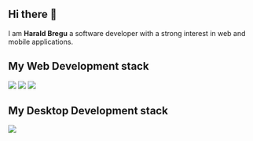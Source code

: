 ## Hi there 👋

I am **Harald Bregu** a software developer with a strong interest in web and mobile applications.

## My Web Development stack

<p align="left">
    <img src="https://img.shields.io/badge/Angular-DD0031?style=for-the-badge&logo=angular&logoColor=white" />
    <img src="https://img.shields.io/badge/React-20232A?style=for-the-badge&logo=react&logoColor=white" />
    <img src="https://img.shields.io/badge/Nextjs-black?style=for-the-badge&logo=nextdotjs&logoColor=white" />    
</p>

## My Desktop Development stack
<p align="left">
    <img src="https://img.shields.io/badge/Electron-47848F?style=for-the-badge&logo=electron&logoColor=white" />
</p>



<!--
Here are some ideas to get you started:

- 🔭 I’m currently working on ...
- 🌱 I’m currently learning ...
- 👯 I’m looking to collaborate on ...
- 🤔 I’m looking for help with ...
- 💬 Ask me about ...
- 📫 How to reach me: ...
- 😄 Pronouns: ...
- ⚡ Fun fact: ...
-->
